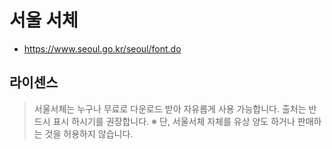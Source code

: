 # 서울 서체

* https://www.seoul.go.kr/seoul/font.do

## 라이센스

> 서울서체는 누구나 무료로 다운로드 받아 자유롭게 사용 가능합니다. 출처는 반드시 표시 하시기를 권장합니다. 
> ※ 단, 서울서체 자체를 유상 양도 하거나 판매하는 것을 허용하지 않습니다. 
